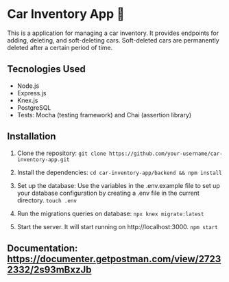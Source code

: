 # Car Inventory App :car:

This is a application for managing a car inventory. It provides endpoints for adding, deleting, and soft-deleting cars. Soft-deleted cars are permanently deleted after a certain period of time.

## Tecnologies Used
- Node.js
- Express.js
- Knex.js
- PostgreSQL
- Tests: Mocha (testing framework) and Chai (assertion library)

## Installation
1. Clone the repository:
```git clone https://github.com/your-username/car-inventory-app.git```

2. Install the dependencies:
```cd car-inventory-app/backend && npm install```

4. Set up the database:
Use the variables in the .env.example file to set up your database configuration by creating a .env file in the current directory.
```touch .env```

5. Run the migrations queries on database:
```npx knex migrate:latest```

6. Start the server. It will start running on http://localhost:3000.
```npm start```

## Documentation: https://documenter.getpostman.com/view/27232332/2s93mBxzJb
